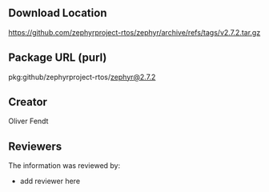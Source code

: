 ## Download Location

https://github.com/zephyrproject-rtos/zephyr/archive/refs/tags/v2.7.2.tar.gz

## Package URL (purl)

pkg:github/zephyrproject-rtos/zephyr@2.7.2

## Creator

Oliver Fendt

## Reviewers

The information was reviewed by:

* add reviewer here
